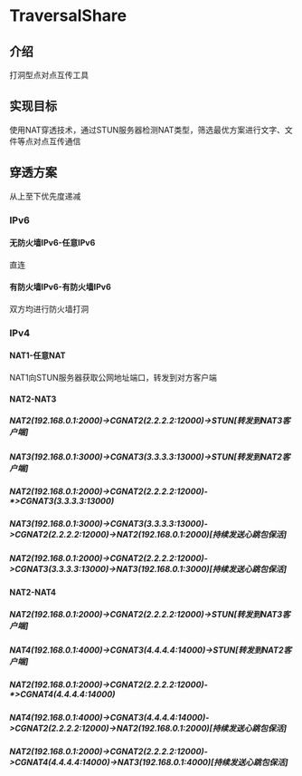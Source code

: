 # TraversalShare
## 介绍
打洞型点对点互传工具
## 实现目标
使用NAT穿透技术，通过STUN服务器检测NAT类型，筛选最优方案进行文字、文件等点对点互传通信
## 穿透方案
从上至下优先度递减
### IPv6
#### 无防火墙IPv6-任意IPv6
直连
#### 有防火墙IPv6-有防火墙IPv6
双方均进行防火墙打洞
### IPv4
#### NAT1-任意NAT
NAT1向STUN服务器获取公网地址端口，转发到对方客户端
#### NAT2-NAT3
##### NAT2(192.168.0.1:2000)->CGNAT2(2.2.2.2:12000)->STUN[转发到NAT3客户端]
##### NAT3(192.168.0.1:3000)->CGNAT3(3.3.3.3:13000)->STUN[转发到NAT2客户端]
##### NAT2(192.168.0.1:2000)->CGNAT2(2.2.2.2:12000)-*>CGNAT3(3.3.3.3:13000)
##### NAT3(192.168.0.1:3000)->CGNAT3(3.3.3.3:13000)->CGNAT2(2.2.2.2:12000)->NAT2(192.168.0.1:2000)[持续发送心跳包保活]
##### NAT2(192.168.0.1:2000)->CGNAT2(2.2.2.2:12000)->CGNAT3(3.3.3.3:13000)->NAT3(192.168.0.1:3000)[持续发送心跳包保活]
#### NAT2-NAT4
##### NAT2(192.168.0.1:2000)->CGNAT2(2.2.2.2:12000)->STUN[转发到NAT3客户端]
##### NAT4(192.168.0.1:4000)->CGNAT3(4.4.4.4:14000)->STUN[转发到NAT2客户端]
##### NAT2(192.168.0.1:2000)->CGNAT2(2.2.2.2:12000)-*>CGNAT4(4.4.4.4:14000)
##### NAT4(192.168.0.1:4000)->CGNAT3(4.4.4.4:14000)->CGNAT2(2.2.2.2:12000)->NAT2(192.168.0.1:2000)[持续发送心跳包保活]
##### NAT2(192.168.0.1:2000)->CGNAT2(2.2.2.2:12000)->CGNAT4(4.4.4.4:14000)->NAT3(192.168.0.1:4000)[持续发送心跳包保活]